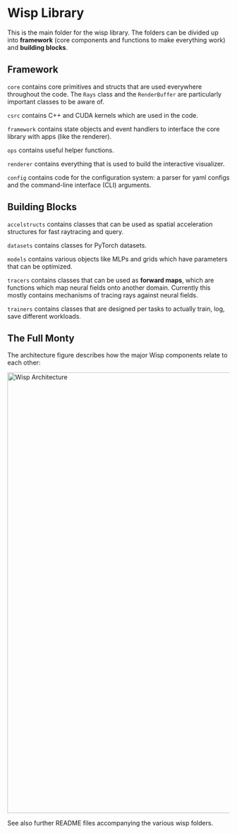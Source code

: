 # Wisp Library

This is the main folder for the wisp library. The folders can be divided up into **framework** (core components and functions to make everything work) and **building blocks**.

## Framework

`core` contains core primitives and structs that are used everywhere throughout the code. The `Rays` class and the `RenderBuffer` are particularly important classes to be aware of. 

`csrc` contains C++ and CUDA kernels which are used in the code.

`framework` contains state objects and event handlers to interface the core library with apps (like the renderer).

`ops` contains useful helper functions.

`renderer` contains everything that is used to build the interactive visualizer.

`config` contains code for the configuration system: a parser for yaml configs and the command-line interface (CLI) arguments.

## Building Blocks

`accelstructs` contains classes that can be used as spatial acceleration structures for fast raytracing and query.

`datasets` contains classes for PyTorch datasets.

`models` contains various objects like MLPs and grids which have parameters that can be optimized. 

`tracers` contains classes that can be used as **forward maps**, which are functions which map neural fields onto another domain. Currently this mostly contains mechanisms of tracing rays against neural fields.

`trainers` contains classes that are designed per tasks to actually train, log, save different workloads.

## The Full Monty

The architecture figure describes how the major Wisp components relate to each other:

<img src="../media/wisp_architecture.jpg" alt="Wisp Architecture" width="1000"/>

See also further README files accompanying the various wisp folders.
